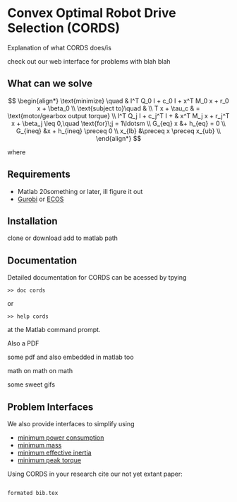 # Convex Optimal Robot Drive Selection (CORDS)

Explanation of what CORDS does/is 

check out our web interface for problems with blah blah 

## What can we solve 

$$
\begin{align*}
   \text{minimize} \quad & I^T Q_0 I + c_0 I + x^T M_0 x + r_0 x + \beta_0      \\
   \text{subject to}\quad &                                                \\
         T x + \tau_c  & = \text{motor/gearbox output torque}           \\
            I^T Q_j I + c_j^T I + & x^T M_j x + r_j^T x + \beta_j \leq 0,\quad \text{for}\;j = 1\ldotsm \\
           G_{eq} x &+ h_{eq} = 0                                              \\
           G_{ineq} &x + h_{ineq} \preceq 0                              \\
       x_{lb} &\preceq x \preceq x_{ub}                         \\
\end{align*}
$$

where 





## Requirements

* Matlab 20something or later, ill figure it out 
* [Gurobi](https://www.gurobi.com/academia/academic-program-and-licenses/) or [ECOS](https://github.com/embotech/ecos)


## Installation

clone or download 
add to matlab path 




## Documentation 

Detailed documentation for CORDS can be acessed by tpying
```
>> doc cords
```
or 
```
>> help cords
```
at the Matlab command prompt. 

Also a PDF

some pdf and also embedded in matlab too 



math on math on math 

some sweet gifs 

## Problem Interfaces
We also provide interfaces to simplify using 
* [minimum power consumption](/src/interfaces/min_power_consumption.m)
* [minimum mass](/src/interfaces/min_mass.m)
* [minimum effective inertia](/src/interfaces/min_effective_inertia.m)
* [minimum peak torque](/src/interfaces/min_peak_torque.m)



Using CORDS in your research cite our not yet extant paper: 
```

formated bib.tex


```
